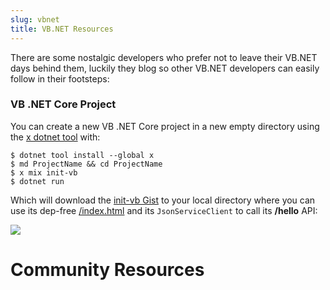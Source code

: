 ```yaml
---
slug: vbnet
title: VB.NET Resources
---
```


There are some nostalgic developers who prefer not to leave their VB.NET days behind them, luckily they blog so other VB.NET developers can easily follow in their footsteps:

### VB .NET Core Project

You can create a new VB .NET Core project in a new empty directory using the [x dotnet tool](https://docs.servicestack.net/dotnet-tool) with:

    $ dotnet tool install --global x 
    $ md ProjectName && cd ProjectName
    $ x mix init-vb
    $ dotnet run

Which will download the [init-vb Gist](https://gist.github.com/gistlyn/88f2792fc4820de7dc4e68c0c5d76126) to your local directory 
where you can use its dep-free [/index.html](https://gist.github.com/gistlyn/88f2792fc4820de7dc4e68c0c5d76126#file-wwwroot-index-html) and its
`JsonServiceClient` to call its **/hello** API:

![](https://raw.githubusercontent.com/ServiceStack/docs/master/docs/images/release-notes/v5.9/init.png)

# Community Resources

<!-- Commenting out as all links are crusty and no longer working.
  - [How to set up a VB.Net REST service on ServiceStack](http://fafx.wordpress.com/2013/02/09/how-to-set-up-a-vb-net-rest-service-on-servicestack/) by [The FAfx Project](http://fafx.wordpress.com/)
  - [Servicestack, VB.Net and some easyhttp](http://blogs.lessthandot.com/index.php/DesktopDev/MSTech/VBNET/servicestack-vb-net-and-some) by [@chrissie1](https://twitter.com/chrissie1)
  - [Redis and VB.Net](http://blogs.lessthandot.com/index.php/DataMgmt/DBProgramming/redis-and-vb-net) by [@chrissie1](https://twitter.com/chrissie1)

-->